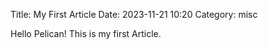 Title: My First Article
Date: 2023-11-21 10:20
Category: misc

Hello Pelican! This is my first Article.
